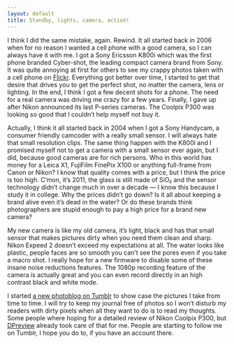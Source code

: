 ```yaml
---
layout: default
title: Standby, lights, camera, action!
---
```


I think I did the same mistake, again. Rewind. It all started back in 2006 when for no reason I wanted a cell phone with a good camera, so I can always have it with me. I got a Sony Ericsson K800i which was the first phone branded Cyber-shot, the leading compact camera brand from Sony. It was quite annoying at first for others to see my crappy photos taken with a cell phone on [Flickr](/photo/flickr.html). Everything got better over time, I started to get that desire that drives you to get the perfect shot, no matter the camera, lens or lighting. In the end, I think I got a few decent shots for a phone. The need for a real camera was driving me crazy for a few years. Finally, I gave up after Nikon announced its last P-series cameras. The Coolpix P300 was looking so good that I couldn’t help myself not buy it.

Actually, I think it all started back in 2004 when I got a Sony Handycam, a consumer friendly camcoder with a really small sensor. I will always hate that small resolution clips. The same thing happen with the K800i and I promised myself not to get a camera with a small sensor ever again, but I did, because good cameras are for rich persons. Who in this world has money for a Leica X1, FujiFilm FinePix X100 or anything full-frame from Canon or Nikon? I know that quality comes with a price, but I think the price is too high. C’mon, it’s 2011, the glass is still made of SiO₂ and the sensor technology didn’t change much in over a decade — I know this because I study it in college. Why the prices didn’t go down? Is it all about keeping a brand alive even it’s dead in the water? Or do these brands think photographers are stupid enough to pay a high price for a brand new camera?

My new camera is like my old camera, it’s light, black and has that small sensor that makes pictures dirty when you need them clean and sharp. Nikon Expeed 2 doesn’t exceed my expectations at all. The water looks like plastic, people faces are so smooth you can’t see the pores even if you take a macro shot. I really hope for a new firmware to disable some of these insane noise reductions features. The 1080p recording feature of the camera is actually great and you can even record directly in an high contrast black and white mode.

I started [a new photoblog on Tumblr](http://lucianmarin.tumblr.com/) to show case the pictures I take from time to time. I will try to keep my journal free of photos so I won’t disturb my readers with dirty pixels when all they want to do is to read my thoughts. Some people where hoping for a detailed review of Nikon Coolpix P300, but [DPreview](http://www.dpreview.com/reviews/nikonp300/) already took care of that for me. People are starting to follow me on Tumblr, I hope you do to, if you have an account there.

